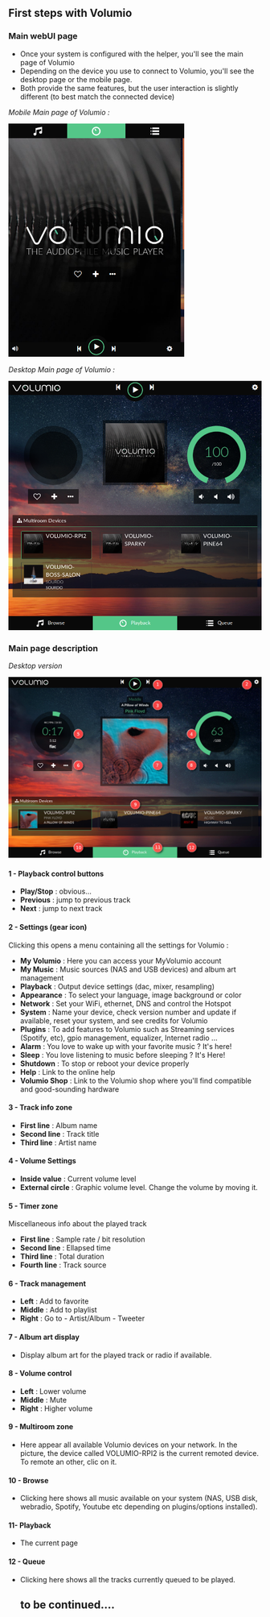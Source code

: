  ## First steps with Volumio

### Main webUI page

* Once your system is configured with the helper, you'll see the main page of Volumio
* Depending on the device you use to connect to Volumio, you'll see the desktop page or the mobile page.
* Both provide the same features, but the user interaction is slightly different (to best match the connected device)

_Mobile Main page of Volumio :_

<img src="./img/mobile-main-page.png" width="350">

_Desktop Main page of Volumio :_

<img src="./img/desktop-main-page.png" width="624">

### Main page description

_Desktop version_

<img src="./img/main-page-descr.png">

#### 1 - Playback control buttons

* __Play/Stop__ : obvious...
* __Previous__ : jump to previous track
* __Next__ : jump to next track

#### 2 - Settings (gear icon)

Clicking this opens a menu containing all the settings for Volumio :

 * __My Volumio__ : Here you can access your MyVolumio account
 * __My Music__ : Music sources (NAS and USB devices) and album art management
 * __Playback__ : Output device settings (dac, mixer, resampling)
 * __Appearance__ : To select your language, image background or color
 * __Network__ : Set your WiFi, ethernet, DNS and control the Hotspot
 * __System__ : Name your device, check version number and update if available, reset your system, and see credits for Volumio
 * __Plugins__ : To add features to Volumio such as Streaming services (Spotify, etc), gpio management, equalizer, Internet radio ...
 * __Alarm__ : You love to wake up with your favorite music ? It's here!
 * __Sleep__ : You love listening to music before sleeping ? It's Here!
 * __Shutdown__ : To stop or reboot your device properly
 * __Help__ : Link to the online help
 * __Volumio Shop__ : Link to the Volumio shop where you'll find compatible and good-sounding hardware

#### 3 - Track info zone

* __First line__ : Album name
* __Second line__ : Track title
* __Third line__ : Artist name

#### 4 - Volume Settings

* __Inside value__ : Current volume level
* __External circle__ : Graphic volume level. Change the volume by moving it.

#### 5 - Timer zone

Miscellaneous info about the played track

* __First line__ : Sample rate / bit resolution
* __Second line__ : Ellapsed time
* __Third line__ : Total duration
* __Fourth line__ : Track source

#### 6 - Track management

* __Left__ : Add to favorite
* __Middle__ : Add to playlist
* __Right__ : Go to - Artist/Album - Tweeter

#### 7 - Album art display

* Display album art for the played track or radio if available.

#### 8 - Volume control

* __Left__ : Lower volume
* __Middle__ : Mute
* __Right__ : Higher volume

#### 9 - Multiroom zone

* Here appear all available Volumio devices on your network. In the picture, the device called VOLUMIO-RPI2 is the current remoted device. To remote an other, clic on it.

#### 10 - Browse

* Clicking here shows all music available on your system (NAS, USB disk, webradio, Spotify, Youtube etc depending on plugins/options installed).

#### 11- Playback

* The current page

#### 12 - Queue

* Clicking here shows all the tracks currently queued to be played.


  ## to be continued....
